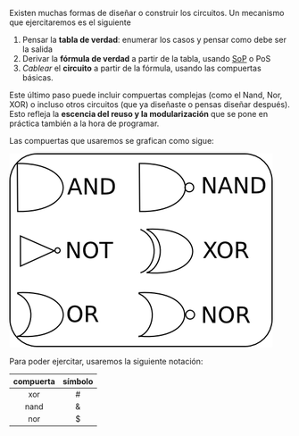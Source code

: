 Existen muchas formas de diseñar o construir los circuitos. Un mecanismo que ejercitaremos es el siguiente

1. Pensar la **tabla de verdad**: enumerar los casos y pensar como debe ser la salida
2. Derivar la **fórmula de verdad** a partir de la tabla, usando [SoP](http://orga-unq.mumuki.io/exercises/2165-bajo-nivel-logica-digital-suma-de-productos) o PoS
3. _Cablear_ el **circuito** a partir de la fórmula, usando las compuertas básicas.


Este último paso puede incluir compuertas complejas (como el Nand, Nor, XOR) o incluso otros circuitos (que ya diseñaste o pensas diseñar después). Esto refleja la **escencia del reuso y la modularización** que se pone en práctica también a la hora de programar.

Las compuertas que usaremos se grafican como sigue:

![alt text](https://github.com/Orga-UNQ/mumuki-guia-bajo-nivel-logica-digital/blob/master/assets/referencias.png?raw=true "Logo Title Text 1")

Para poder ejercitar, usaremos la siguiente notación:


|compuerta    | símbolo|
|:---:|:---:|
|xor   |  #   |
|nand  |  &   |
|nor   |  $   |
